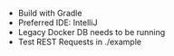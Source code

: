 - Build with Gradle 
- Preferred IDE: IntelliJ
- Legacy Docker DB needs to be running
- Test REST Requests in ./example